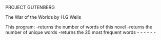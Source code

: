 PROJECT GUTENBERG

The War of the Worlds by H.G Wells

This program:
	-returns the number of words of this novel
	-returns the number of unique words
	-returns the 20 most frequent words
	-
	-
	-
	-
	-
	-
	